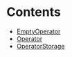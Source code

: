 

# Contents
- [EmptyOperator](EmptyOperator.sol\contract.EmptyOperator.md)
- [Operator](Operator.sol\contract.Operator.md)
- [OperatorStorage](OperatorStorage.sol\abstract.OperatorStorage.md)
